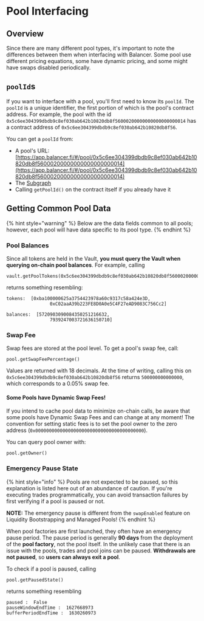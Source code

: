 # Pool Interfacing

## Overview

Since there are many different pool types, it's important to note the differences between them when interfacing with Balancer. Some pool use different pricing equations, some have dynamic pricing, and some might have swaps disabled periodically.&#x20;

## `poolId`s

If you want to interface with a pool, you'll first need to know its `poolId`. The `poolId` is a unique identifier, the first portion of which is the pool's contract address. For example, the pool with the id `0x5c6ee304399dbdb9c8ef030ab642b10820db8f56000200000000000000000014` has a contract address of `0x5c6ee304399dbdb9c8ef030ab642b10820db8f56`.&#x20;

You can get a `poolId` from:

* A pool's URL: [https://app.balancer.fi/#/pool/0x5c6ee304399dbdb9c8ef030ab642b10820db8f56000200000000000000000014](https://app.balancer.fi/#/pool/0x5c6ee304399dbdb9c8ef030ab642b10820db8f56000200000000000000000014)
* The [Subgraph](https://thegraph.com/hosted-service/subgraph/balancer-labs/balancer-v2)
* Calling `getPoolId()` on the contract itself if you already have it

## Getting Common Pool Data

{% hint style="warning" %}
Below are the data fields common to all pools; however, each pool will have data specific to its pool type.
{% endhint %}

### Pool Balances

Since all tokens are held in the Vault, **you must query the Vault when querying on-chain pool balances**. For example, calling

```
vault.getPoolTokens(0x5c6ee304399dbdb9c8ef030ab642b10820db8f56000200000000000000000014_
```

returns something resembling:

```
tokens:  [0xba100000625a3754423978a60c9317c58a424e3D,
                0xC02aaA39b223FE8D0A0e5C4F27eAD9083C756Cc2]
                
balances:  [5720903090084350251216632,
                7939247003721636150710]
```

### Swap Fee

Swap fees are stored at the pool level. To get a pool's swap fee, call:

```
pool.getSwapFeePercentage()
```

Values are returned with 18 decimals. At the time of writing, calling this on `0x5c6ee304399dbdb9c8ef030ab642b10820db8f56` returns `500000000000000`, which corresponds to a 0.05% swap fee.&#x20;

#### Some Pools have Dynamic Swap Fees!

If you intend to cache pool data to minimize on-chain calls, be aware that some pools have Dynamic Swap Fees and can change at any moment! The convention for setting static fees is to set the pool owner to the zero address (`0x0000000000000000000000000000000000000000`).

You can query pool owner with:

```
pool.getOwner()
```

### Emergency Pause State

{% hint style="info" %}
Pools are not expected to be paused, so this explanation is listed here out of an abundance of caution. If you're executing trades programmatically, you can avoid transaction failures by first verifying if a pool is paused or not.

**NOTE:** The emergency pause is different from the `swapEnabled` feature on Liquidity Bootstrapping and Managed Pools!
{% endhint %}

When pool factories are first launched, they often have an emergency pause period. The pause period is generally **90 days** from the deployment of the **pool factory**, not the pool itself. In the unlikely case that there is an issue with the pools, trades and pool joins can be paused. **Withdrawals are not paused**, so **users can always exit a pool**.

To check if a pool is paused, calling

```
pool.getPausedState()
```

returns something resembling

```
paused :  False
pauseWindowEndTime :  1627668973
bufferPeriodEndTime :  1630260973
```
